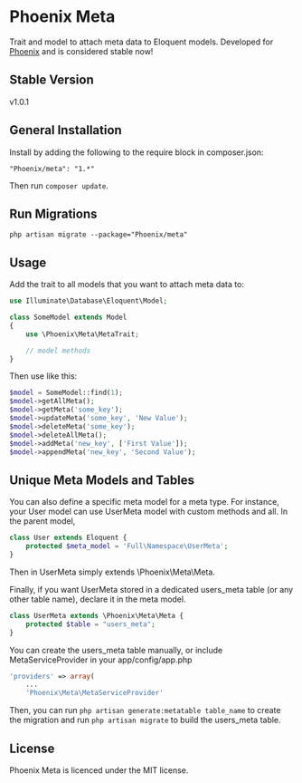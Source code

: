 Phoenix Meta
===============

Trait and model to attach meta data to Eloquent models.
Developed for [Phoenix](http://Phoenix.com) and is considered stable now!

Stable Version
--------------
v1.0.1

General Installation
--------------------

Install by adding the following to the require block in composer.json:
```
"Phoenix/meta": "1.*"
```

Then run `composer update`.

Run Migrations
--------------

```
php artisan migrate --package="Phoenix/meta"

```

Usage
-----

Add the trait to all models that you want to attach meta data to:

```php
use Illuminate\Database\Eloquent\Model;

class SomeModel extends Model
{
    use \Phoenix\Meta\MetaTrait;

    // model methods
}
```

Then use like this:

```php
$model = SomeModel::find(1);
$model->getAllMeta();
$model->getMeta('some_key');
$model->updateMeta('some_key', 'New Value');
$model->deleteMeta('some_key');
$model->deleteAllMeta();
$model->addMeta('new_key', ['First Value']);
$model->appendMeta('new_key', 'Second Value');
```

Unique Meta Models and Tables
-----
You can also define a specific meta model for a meta type. For instance, your User model can use UserMeta model with custom methods and all. In the parent model,

```php
class User extends Eloquent {
    protected $meta_model = 'Full\Namespace\UserMeta';
}
```
Then in UserMeta simply extends \Phoenix\Meta\Meta.

Finally, if you want UserMeta stored in a dedicated users_meta table (or any other table name), declare it in the meta model.
```php
class UserMeta extends \Phoenix\Meta\Meta {
    protected $table = "users_meta";
}
```

You can create the users_meta table manually, or include MetaServiceProvider in your app/config/app.php
```php
'providers' => array(
    ...
    'Phoenix\Meta\MetaServiceProvider'
```
Then, you can run ```php artisan generate:metatable table_name``` to create the migration and run ```php artisan migrate``` to build the users_meta table.

License
-------

Phoenix Meta is licenced under the MIT license.
